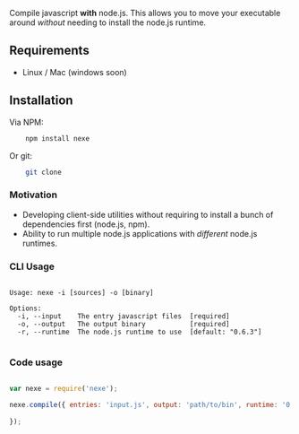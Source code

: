 Compile javascript **with** node.js. This allows you to move your executable around *without* needing to install the node.js runtime.

## Requirements

- Linux / Mac (windows soon)

## Installation

Via NPM:

```bash
	npm install nexe
```

Or git:

```bash
	git clone 
```


### Motivation

- Developing client-side utilities without requiring to install a bunch of dependencies first (node.js, npm).
- Ability to run multiple node.js applications with *different* node.js runtimes. 


### CLI Usage

````text
	
Usage: nexe -i [sources] -o [binary]

Options:
  -i, --input    The entry javascript files  [required]
  -o, --output   The output binary           [required]
  -r, --runtime  The node.js runtime to use  [default: "0.6.3"]


```` 


### Code usage

````javascript

var nexe = require('nexe');

nexe.compile({ entries: 'input.js', output: 'path/to/bin', runtime: '0.6.3' } function() {
	
});
	
````





